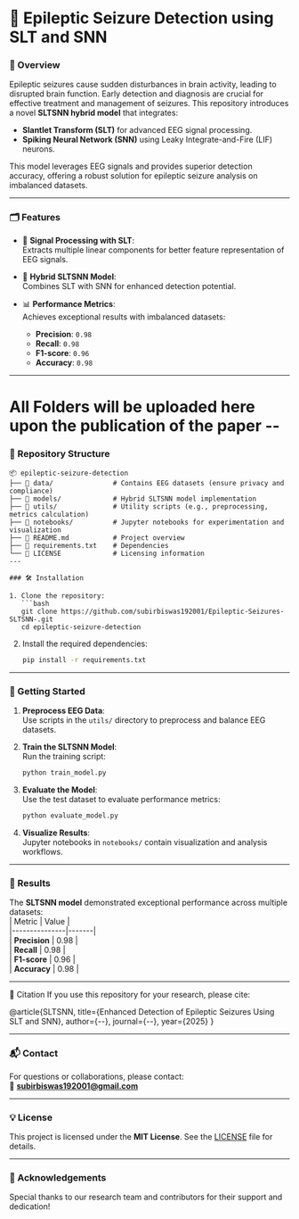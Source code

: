 
# 🧠 Epileptic Seizure Detection using SLT and SNN

### 🚀 Overview  
Epileptic seizures cause sudden disturbances in brain activity, leading to disrupted brain function. Early detection and diagnosis are crucial for effective treatment and management of seizures. This repository introduces a novel **SLTSNN hybrid model** that integrates:  
- **Slantlet Transform (SLT)** for advanced EEG signal processing.  
- **Spiking Neural Network (SNN)** using Leaky Integrate-and-Fire (LIF) neurons.  

This model leverages EEG signals and provides superior detection accuracy, offering a robust solution for epileptic seizure analysis on imbalanced datasets.

---

### 🗂 Features  
- 🧪 **Signal Processing with SLT**:  
  Extracts multiple linear components for better feature representation of EEG signals.  

- 🧠 **Hybrid SLTSNN Model**:  
  Combines SLT with SNN for enhanced detection potential.  

- 📊 **Performance Metrics**:  
  Achieves exceptional results with imbalanced datasets:  
  - **Precision**: `0.98`  
  - **Recall**: `0.98`  
  - **F1-score**: `0.96`  
  - **Accuracy**: `0.98`  

---
# All Folders will be uploaded here upon the publication of the paper --
### 📂 Repository Structure  
```plaintext
📦 epileptic-seizure-detection
├── 📁 data/               # Contains EEG datasets (ensure privacy and compliance)
├── 📁 models/             # Hybrid SLTSNN model implementation
├── 📁 utils/              # Utility scripts (e.g., preprocessing, metrics calculation)
├── 📁 notebooks/          # Jupyter notebooks for experimentation and visualization
├── 📜 README.md           # Project overview
├── 📜 requirements.txt    # Dependencies
└── 📜 LICENSE             # Licensing information
---

### 🛠️ Installation  

1. Clone the repository:  
   ```bash
   git clone https://github.com/subirbiswas192001/Epileptic-Seizures-SLTSNN-.git
   cd epileptic-seizure-detection
   ```

2. Install the required dependencies:  
   ```bash
   pip install -r requirements.txt
   ```

---

### 🚀 Getting Started  

1. **Preprocess EEG Data**:  
   Use scripts in the `utils/` directory to preprocess and balance EEG datasets.  

2. **Train the SLTSNN Model**:  
   Run the training script:  
   ```bash
   python train_model.py
   ```

3. **Evaluate the Model**:  
   Use the test dataset to evaluate performance metrics:  
   ```bash
   python evaluate_model.py
   ```

4. **Visualize Results**:  
   Jupyter notebooks in `notebooks/` contain visualization and analysis workflows.  

---

### 🧪 Results  
The **SLTSNN model** demonstrated exceptional performance across multiple datasets:  
| Metric        | Value |  
|---------------|-------|  
| **Precision** | 0.98  |  
| **Recall**    | 0.98  |  
| **F1-score**  | 0.96  |  
| **Accuracy**  | 0.98  |  

---

📖 Citation
If you use this repository for your research, please cite:

@article{SLTSNN,
  title={Enhanced Detection of Epileptic Seizures Using SLT and SNN},
  author={--},
  journal={--},
  year={2025}
}

---

### 📬 Contact  
For questions or collaborations, please contact:  
📩 **subirbiswas192001@gmail.com**  

---

### 💡 License  
This project is licensed under the **MIT License**. See the [LICENSE](LICENSE) file for details.  

---

### 🌟 Acknowledgements  
Special thanks to our research team and contributors for their support and dedication!

